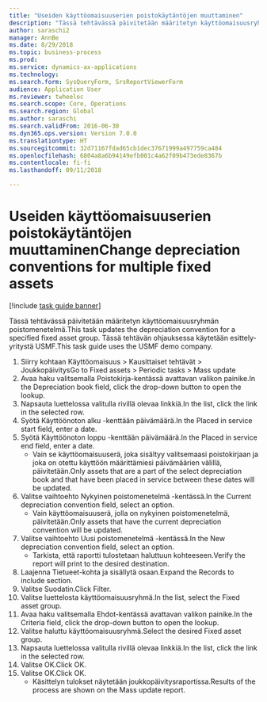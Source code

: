```yaml
--- 
title: "Useiden käyttöomaisuuserien poistokäytäntöjen muuttaminen"
description: "Tässä tehtävässä päivitetään määritetyn käyttöomaisuusryhmän poistomenetelmä."
author: saraschi2
manager: AnnBe
ms.date: 8/29/2018
ms.topic: business-process
ms.prod: 
ms.service: dynamics-ax-applications
ms.technology: 
ms.search.form: SysQueryForm, SrsReportViewerForm
audience: Application User
ms.reviewer: twheeloc
ms.search.scope: Core, Operations
ms.search.region: Global
ms.author: saraschi
ms.search.validFrom: 2016-06-30
ms.dyn365.ops.version: Version 7.0.0
ms.translationtype: HT
ms.sourcegitcommit: 32d71167fdad65cb1dec37671999a497759ca484
ms.openlocfilehash: 6804a8a6b94149efb001c4a62f09b473ede8367b
ms.contentlocale: fi-fi
ms.lasthandoff: 09/11/2018

---
```

# <a name="change-depreciation-conventions-for-multiple-fixed-assets"></a><span data-ttu-id="4898a-103">Useiden käyttöomaisuuserien poistokäytäntöjen muuttaminen</span><span class="sxs-lookup"><span data-stu-id="4898a-103">Change depreciation conventions for multiple fixed assets</span></span>

[!include [task guide banner](../../includes/task-guide-banner.md)]

<span data-ttu-id="4898a-104">Tässä tehtävässä päivitetään määritetyn käyttöomaisuusryhmän poistomenetelmä.</span><span class="sxs-lookup"><span data-stu-id="4898a-104">This task updates the depreciation convention for a specified fixed asset group.</span></span> <span data-ttu-id="4898a-105">Tässä tehtävän ohjauksessa käytetään esittely-yritystä USMF.</span><span class="sxs-lookup"><span data-stu-id="4898a-105">This task guide uses the USMF demo company.</span></span>

1. <span data-ttu-id="4898a-106">Siirry kohtaan Käyttöomaisuus > Kausittaiset tehtävät > Joukkopäivitys</span><span class="sxs-lookup"><span data-stu-id="4898a-106">Go to Fixed assets > Periodic tasks > Mass update</span></span>
2. <span data-ttu-id="4898a-107">Avaa haku valitsemalla Poistokirja-kentässä avattavan valikon painike.</span><span class="sxs-lookup"><span data-stu-id="4898a-107">In the Depreciation book field, click the drop-down button to open the lookup.</span></span>
3. <span data-ttu-id="4898a-108">Napsauta luettelossa valitulla rivillä olevaa linkkiä.</span><span class="sxs-lookup"><span data-stu-id="4898a-108">In the list, click the link in the selected row.</span></span>
4. <span data-ttu-id="4898a-109">Syötä Käyttöönoton alku -kenttään päivämäärä.</span><span class="sxs-lookup"><span data-stu-id="4898a-109">In the Placed in service start field, enter a date.</span></span>
5. <span data-ttu-id="4898a-110">Syötä Käyttöönoton loppu -kenttään päivämäärä.</span><span class="sxs-lookup"><span data-stu-id="4898a-110">In the Placed in service end field, enter a date.</span></span>
    * <span data-ttu-id="4898a-111">Vain se käyttöomaisuuserä, joka sisältyy valitsemaasi poistokirjaan ja joka on otettu käyttöön määrittämiesi päivämäärien välillä, päivitetään.</span><span class="sxs-lookup"><span data-stu-id="4898a-111">Only assets that are a part of the select depreciation book and that have been placed in service between these dates will be updated.</span></span>  
6. <span data-ttu-id="4898a-112">Valitse vaihtoehto Nykyinen poistomenetelmä -kentässä.</span><span class="sxs-lookup"><span data-stu-id="4898a-112">In the Current depreciation convention field, select an option.</span></span>
    * <span data-ttu-id="4898a-113">Vain käyttöomaisuuserä, jolla on nykyinen poistomenetelmä, päivitetään.</span><span class="sxs-lookup"><span data-stu-id="4898a-113">Only assets that have the current depreciation convention will be updated.</span></span>  
7. <span data-ttu-id="4898a-114">Valitse vaihtoehto Uusi poistomenetelmä -kentässä.</span><span class="sxs-lookup"><span data-stu-id="4898a-114">In the New depreciation convention field, select an option.</span></span>
    * <span data-ttu-id="4898a-115">Tarkista, että raportti tulostetaan haluttuun kohteeseen.</span><span class="sxs-lookup"><span data-stu-id="4898a-115">Verify the report will print to the desired destination.</span></span>  
8. <span data-ttu-id="4898a-116">Laajenna Tietueet-kohta ja sisällytä osaan.</span><span class="sxs-lookup"><span data-stu-id="4898a-116">Expand the Records to include section.</span></span>
9. <span data-ttu-id="4898a-117">Valitse Suodatin.</span><span class="sxs-lookup"><span data-stu-id="4898a-117">Click Filter.</span></span>
10. <span data-ttu-id="4898a-118">Valitse luettelosta käyttöomaisuusryhmä.</span><span class="sxs-lookup"><span data-stu-id="4898a-118">In the list, select the Fixed asset group.</span></span>
11. <span data-ttu-id="4898a-119">Avaa haku valitsemalla Ehdot-kentässä avattavan valikon painike.</span><span class="sxs-lookup"><span data-stu-id="4898a-119">In the Criteria field, click the drop-down button to open the lookup.</span></span>
12. <span data-ttu-id="4898a-120">Valitse haluttu käyttöomaisuusryhmä.</span><span class="sxs-lookup"><span data-stu-id="4898a-120">Select the desired Fixed asset group.</span></span>
13. <span data-ttu-id="4898a-121">Napsauta luettelossa valitulla rivillä olevaa linkkiä.</span><span class="sxs-lookup"><span data-stu-id="4898a-121">In the list, click the link in the selected row.</span></span>
14. <span data-ttu-id="4898a-122">Valitse OK.</span><span class="sxs-lookup"><span data-stu-id="4898a-122">Click OK.</span></span>
15. <span data-ttu-id="4898a-123">Valitse OK.</span><span class="sxs-lookup"><span data-stu-id="4898a-123">Click OK.</span></span>
    *  <span data-ttu-id="4898a-124">Käsittelyn tulokset näytetään joukkopäivitysraportissa.</span><span class="sxs-lookup"><span data-stu-id="4898a-124">Results of the process are shown on the Mass update report.</span></span>     


